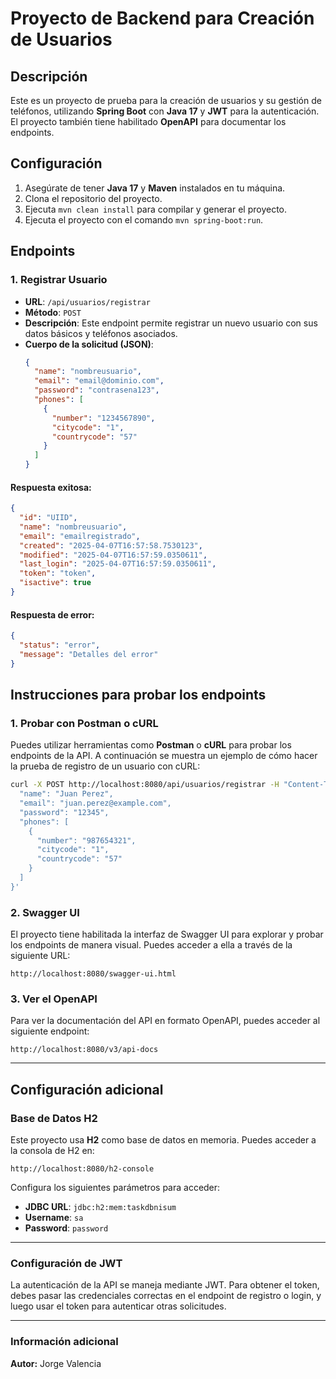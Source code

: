 
# Proyecto de Backend para Creación de Usuarios

## Descripción
Este es un proyecto de prueba para la creación de usuarios y su gestión de teléfonos, utilizando **Spring Boot** con **Java 17** y **JWT** para la autenticación. El proyecto también tiene habilitado **OpenAPI** para documentar los endpoints.

## Configuración
1. Asegúrate de tener **Java 17** y **Maven** instalados en tu máquina.
2. Clona el repositorio del proyecto.
3. Ejecuta `mvn clean install` para compilar y generar el proyecto.
4. Ejecuta el proyecto con el comando `mvn spring-boot:run`.

## Endpoints

### 1. **Registrar Usuario**
- **URL**: `/api/usuarios/registrar`
- **Método**: `POST`
- **Descripción**: Este endpoint permite registrar un nuevo usuario con sus datos básicos y teléfonos asociados.
- **Cuerpo de la solicitud (JSON)**:
    ```json
    {
      "name": "nombreusuario",
      "email": "email@dominio.com",
      "password": "contrasena123",
      "phones": [
        {
          "number": "1234567890",
          "citycode": "1",
          "countrycode": "57"
        }
      ]
    }
    ```

#### **Respuesta exitosa**:
```json
{
  "id": "UIID",
  "name": "nombreusuario",
  "email": "emailregistrado",
  "created": "2025-04-07T16:57:58.7530123",
  "modified": "2025-04-07T16:57:59.0350611",
  "last_login": "2025-04-07T16:57:59.0350611",
  "token": "token",
  "isactive": true
}
```

#### **Respuesta de error**:
```json
{
  "status": "error",
  "message": "Detalles del error"
}
```


## Instrucciones para probar los endpoints

### 1. **Probar con Postman o cURL**
Puedes utilizar herramientas como **Postman** o **cURL** para probar los endpoints de la API. A continuación se muestra un ejemplo de cómo hacer la prueba de registro de un usuario con cURL:

```bash
curl -X POST http://localhost:8080/api/usuarios/registrar -H "Content-Type: application/json" -d '{
  "name": "Juan Perez",
  "email": "juan.perez@example.com",
  "password": "12345",
  "phones": [
    {
      "number": "987654321",
      "citycode": "1",
      "countrycode": "57"
    }
  ]
}'
```

### 2. **Swagger UI**
El proyecto tiene habilitada la interfaz de Swagger UI para explorar y probar los endpoints de manera visual. Puedes acceder a ella a través de la siguiente URL:

```
http://localhost:8080/swagger-ui.html
```

### 3. **Ver el OpenAPI**
Para ver la documentación del API en formato OpenAPI, puedes acceder al siguiente endpoint:

```
http://localhost:8080/v3/api-docs
```

---

## Configuración adicional

### Base de Datos H2
Este proyecto usa **H2** como base de datos en memoria. Puedes acceder a la consola de H2 en:

```
http://localhost:8080/h2-console
```

Configura los siguientes parámetros para acceder:

- **JDBC URL**: `jdbc:h2:mem:taskdbnisum`
- **Username**: `sa`
- **Password**: `password`

---

### Configuración de JWT
La autenticación de la API se maneja mediante JWT. Para obtener el token, debes pasar las credenciales correctas en el endpoint de registro o login, y luego usar el token para autenticar otras solicitudes.

---

### Información adicional

**Autor:** Jorge Valencia

